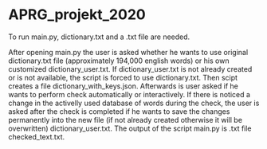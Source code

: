 # APRG_projekt_2020
To run main.py, dictionary.txt and a .txt file are needed.

After opening main.py the user is asked whether he wants to use original dictionary.txt file (approximately 194,000 english words) or his own customized dictionary_user.txt. If dictionary_user.txt is not already created or is not available, the script is forced to use dictionary.txt. Then scipt creates a file dictionary_with_keys.json. Afterwards is user asked if he wants to perform check automatically or interactively. If there is noticed a change in the activelly used database of words during the check, the user is asked after the check is completed if he wants to save the changes permanently into the new file (if not already created otherwise it will be overwritten) dictionary_user.txt. The output of the script main.py is .txt file checked_text.txt.
